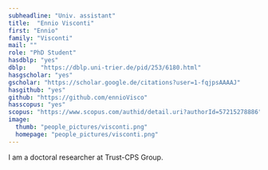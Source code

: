 ```yaml
---
subheadline: "Univ. assistant"
title:  "Ennio Visconti"
first: "Ennio"
family: "Visconti"
mail: ""
role: "PhD Student"
hasdblp: "yes"
dblp:    "https://dblp.uni-trier.de/pid/253/6180.html"
hasgscholar: "yes"
gscholar: "https://scholar.google.de/citations?user=1-fqjpsAAAAJ"
hasgithub: "yes"
github: "https://github.com/ennioVisco"
hasscopus: "yes"
scopus: "https://www.scopus.com/authid/detail.uri?authorId=57215278886"
image:
  thumb: "people_pictures/visconti.png"
  homepage: "people_pictures/visconti.png"
---
```


<!--more-->

I am a doctoral researcher at Trust-CPS Group.
